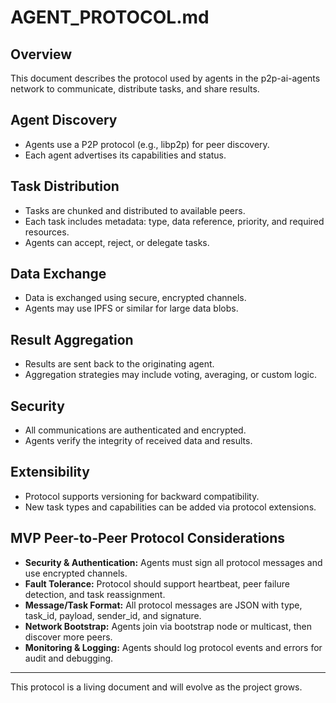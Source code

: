 # AGENT_PROTOCOL.md

## Overview
This document describes the protocol used by agents in the p2p-ai-agents network to communicate, distribute tasks, and share results.

## Agent Discovery
- Agents use a P2P protocol (e.g., libp2p) for peer discovery.
- Each agent advertises its capabilities and status.

## Task Distribution
- Tasks are chunked and distributed to available peers.
- Each task includes metadata: type, data reference, priority, and required resources.
- Agents can accept, reject, or delegate tasks.

## Data Exchange
- Data is exchanged using secure, encrypted channels.
- Agents may use IPFS or similar for large data blobs.

## Result Aggregation
- Results are sent back to the originating agent.
- Aggregation strategies may include voting, averaging, or custom logic.

## Security
- All communications are authenticated and encrypted.
- Agents verify the integrity of received data and results.

## Extensibility
- Protocol supports versioning for backward compatibility.
- New task types and capabilities can be added via protocol extensions.

## MVP Peer-to-Peer Protocol Considerations

- **Security & Authentication:** Agents must sign all protocol messages and use encrypted channels.
- **Fault Tolerance:** Protocol should support heartbeat, peer failure detection, and task reassignment.
- **Message/Task Format:** All protocol messages are JSON with type, task_id, payload, sender_id, and signature.
- **Network Bootstrap:** Agents join via bootstrap node or multicast, then discover more peers.
- **Monitoring & Logging:** Agents should log protocol events and errors for audit and debugging.

---
This protocol is a living document and will evolve as the project grows.
